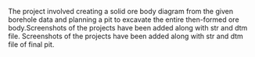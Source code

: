 The project involved creating a solid ore body diagram from the given borehole data and planning a pit to excavate the entire then-formed ore body.Screenshots of the projects have been added along with str and dtm file.
Screenshots of the projects have been added along with str and dtm file of final pit.

